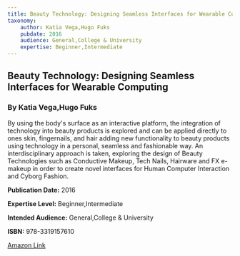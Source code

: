 ```yaml
---
title: Beauty Technology: Designing Seamless Interfaces for Wearable Computing
taxonomy:
	author: Katia Vega,Hugo Fuks
	pubdate: 2016
	audience: General,College & University
	expertise: Beginner,Intermediate
---
```

## Beauty Technology: Designing Seamless Interfaces for Wearable Computing
### By Katia Vega,Hugo Fuks
By using the body's surface as an interactive platform, the integration of technology into beauty products is explored and can be applied directly to ones skin, fingernails, and hair adding new functionality to beauty products using technology in a personal, seamless and fashionable way. An interdisciplinary approach is taken, exploring the design of Beauty Technologies such as Conductive Makeup, Tech Nails, Hairware and FX e-makeup in order to create novel interfaces for Human Computer Interaction and Cyborg Fashion.

**Publication Date:** 2016

**Expertise Level:** Beginner,Intermediate

**Intended Audience:** General,College & University

**ISBN:** 978-3319157610

[Amazon Link](https://www.amazon.com/Beauty-Technology-Interfaces-Human-Computer-Interaction-ebook/dp/B01G4XEUE8/ref=sr_1_1?ie=UTF8&qid=1543369392&sr=8-1&keywords=beauty+technology+designing+seamless+interfaces+for+wearable+computing)